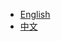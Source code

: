 * [English](en)
* [中文](zh)

<!--
* [Deutsch](de)
* [Español](es)
* [Français](fr)
* [Português](pt-br)
* [Italiano](it)
* [català](ca)
* [Nederlands](nl)
* [русский язык](ru)
* [ไทย](th)
* [漢語](zh-tw)
-->
